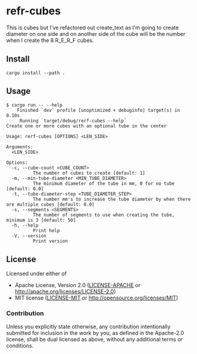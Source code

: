 # refr-cubes

This is cubes but I've refactored out create_text as
I'm going to create diameter on one side and on another
side of the cube will be the number when I create the 8
R_E_R_F cubes.


## Install

```
cargo install --path .
```
## Usage

```
$ cargo run -- --help
    Finished `dev` profile [unoptimized + debuginfo] target(s) in 0.10s
     Running `target/debug/rerf-cubes --help`
Create one or more cubes with an optional tube in the center

Usage: rerf-cubes [OPTIONS] <LEN_SIDE>

Arguments:
  <LEN_SIDE>  

Options:
  -c, --cube-count <CUBE_COUNT>
          The number of cubes to create [default: 1]
  -m, --min-tube-diameter <MIN_TUBE_DIAMETER>
          The minimum diameter of the tube in mm, 0 for no tube [default: 0.0]
  -t, --tube-diameter-step <TUBE_DIAMETER_STEP>
          The number mm's to increase the tube diameter by when there are multiple cubes [default: 0.0]
  -s, --segments <SEGMENTS>
          The number of segments to use when creating the tube, minimum is 3 [default: 50]
  -h, --help
          Print help
  -V, --version
          Print version

```

## License

Licensed under either of

- Apache License, Version 2.0 ([LICENSE-APACHE](LICENSE-APACHE) or http://apache.org/licenses/LICENSE-2.0)
- MIT license ([LICENSE-MIT](LICENSE-MIT) or http://opensource.org/licenses/MIT)

### Contribution

Unless you explicitly state otherwise, any contribution intentionally submitted
for inclusion in the work by you, as defined in the Apache-2.0 license, shall
be dual licensed as above, without any additional terms or conditions.
